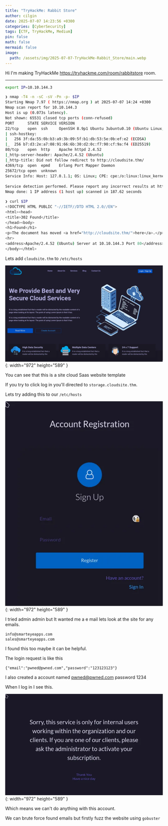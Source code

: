 ```yaml
---
title: "TryHackMe: Rabbit Store"
author: cilgin
date: 2025-07-07 14:23:56 +0300
categories: [CyberSecurity]
tags: [CTF, TryHackMe, Medium]
pin: false
math: false
mermaid: false
image:
  path: /assets/img/2025-07-07-TryHackMe-Rabbit_Store/main.webp
---
```


Hi I'm making TryHackMe <https://tryhackme.com/room/rabbitstore> room.


---


```bash
export IP=10.10.144.3
```


```bash
❯ nmap -T4 -n -sC -sV -Pn -p- $IP
Starting Nmap 7.97 ( https://nmap.org ) at 2025-07-07 14:24 +0300
Nmap scan report for 10.10.144.3
Host is up (0.073s latency).
Not shown: 65531 closed tcp ports (conn-refused)
PORT      STATE SERVICE VERSION
22/tcp    open  ssh     OpenSSH 8.9p1 Ubuntu 3ubuntu0.10 (Ubuntu Linux; protocol 2.0)
| ssh-hostkey: 
|   256 3f:da:55:0b:b3:a9:3b:09:5f:b1:db:53:5e:0b:ef:e2 (ECDSA)
|_  256 b7:d3:2e:a7:08:91:66:6b:30:d2:0c:f7:90:cf:9a:f4 (ED25519)
80/tcp    open  http    Apache httpd 2.4.52
|_http-server-header: Apache/2.4.52 (Ubuntu)
|_http-title: Did not follow redirect to http://cloudsite.thm/
4369/tcp  open  epmd    Erlang Port Mapper Daemon
25672/tcp open  unknown
Service Info: Host: 127.0.1.1; OS: Linux; CPE: cpe:/o:linux:linux_kernel

Service detection performed. Please report any incorrect results at https://nmap.org/submit/ .
Nmap done: 1 IP address (1 host up) scanned in 187.62 seconds
```


```bash
❯ curl $IP                      
<!DOCTYPE HTML PUBLIC "-//IETF//DTD HTML 2.0//EN">
<html><head>
<title>302 Found</title>
</head><body>
<h1>Found</h1>
<p>The document has moved <a href="http://cloudsite.thm/">here</a>.</p>
<hr>
<address>Apache/2.4.52 (Ubuntu) Server at 10.10.144.3 Port 80</address>
</body></html>
```

Lets add `cloudsite.thm` to `/etc/hosts`



![Desktop View](/assets/img/2025-07-07-TryHackMe-Rabbit_Store/photo1.webp){: width="972" height="589" }

You can see that this is a site cloud Saas website template


If you try to click log in you'll directed to `storage.cloudsite.thm`.


Lets try adding this to our `/etc/hosts`



![Desktop View](/assets/img/2025-07-07-TryHackMe-Rabbit_Store/photo2.webp){: width="972" height="589" }




I tried admin admin but It wanted me a e mail lets look at the site for any emails.


```text
info@smarteyeapps.com
sales@smarteyeapps.com
```

I found this too maybe it can be helpful.


The login request is like this


```text
{"email":"pwned@pwned.com","password":"123123123"}
```


I also created a account named pwned@pwned.com password 1234


When I log in I see this.

![Desktop View](/assets/img/2025-07-07-TryHackMe-Rabbit_Store/photo3.webp){: width="972" height="589" }


Which means we can't do anything with this account.


We can brute force found emails but firstly fuzz the website using `gobuster`



```bash

```
